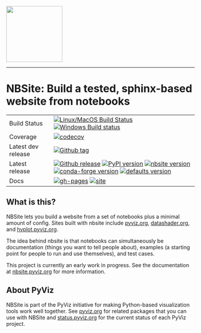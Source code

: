 <img src="doc/_static/nbsite-logo.png" height=150><br>

-----------------

# NBSite: Build a tested, sphinx-based website from notebooks

|    |    |
| --- | --- |
| Build Status | [![Linux/MacOS Build Status](https://travis-ci.org/pyviz-dev/nbsite.svg?branch=master)](https://travis-ci.org/pyviz-dev/nbsite) [![Windows Build status](https://img.shields.io/appveyor/ci/pyviz-dev/nbsite/master.svg?logo=appveyor)](https://ci.appveyor.com/project/pyviz-dev/nbsite/branch/master) |
| Coverage | [![codecov](https://codecov.io/gh/pyviz-dev/nbsite/branch/master/graph/badge.svg)](https://codecov.io/gh/pyviz-dev/nbsite) |
| Latest dev release | [![Github tag](https://img.shields.io/github/tag/pyviz-dev/nbsite.svg?label=tag&colorB=11ccbb)](https://github.com/pyviz-dev/nbsite/tags) |
| Latest release | [![Github release](https://img.shields.io/github/release/pyviz-dev/nbsite.svg?label=tag&colorB=11ccbb)](https://github.com/pyviz-dev/nbsite/releases) [![PyPI version](https://img.shields.io/pypi/v/nbsite.svg?colorB=cc77dd)](https://pypi.python.org/pypi/nbsite) [![nbsite version](https://img.shields.io/conda/v/pyviz/nbsite.svg?colorB=4488ff&style=flat)](https://anaconda.org/pyviz/nbsite) [![conda-forge version](https://img.shields.io/conda/v/conda-forge/nbsite.svg?label=conda%7Cconda-forge&colorB=4488ff)](https://anaconda.org/conda-forge/nbsite) [![defaults version](https://img.shields.io/conda/v/anaconda/nbsite.svg?label=conda%7Cdefaults&style=flat&colorB=4488ff)](https://anaconda.org/anaconda/nbsite) |
| Docs | [![gh-pages](https://img.shields.io/github/last-commit/pyviz/nbsite/gh-pages.svg)](https://github.com/pyviz/nbsite/tree/gh-pages) [![site](https://img.shields.io/website-up-down-green-red/https/nbsite.pyviz.org.svg)](https://nbsite.pyviz.org) |

## What is this?

NBSite lets you build a website from a set of notebooks plus a minimal
amount of config. Sites built with nbsite include
[pyviz.org](https://pyviz.org),
[datashader.org](https://datashader.org/), and [hvplot.pyviz.org](https:/hvplot.pyviz.org).

The idea behind nbsite is that notebooks can simultaneously be
documentation (things you want to tell people about), examples (a
starting point for people to run and use themselves), and test cases.

This project is currently an early work in progress. See the
documentation at [nbsite.pyviz.org](https://nbsite.pyviz.org) for
more information.


## About PyViz

NBSite is part of the PyViz initiative for making Python-based visualization tools work well together.
See [pyviz.org](https://pyviz.org) for related packages that you can use with NBSite and
[status.pyviz.org](https://status.pyviz.org) for the current status of each PyViz project.
